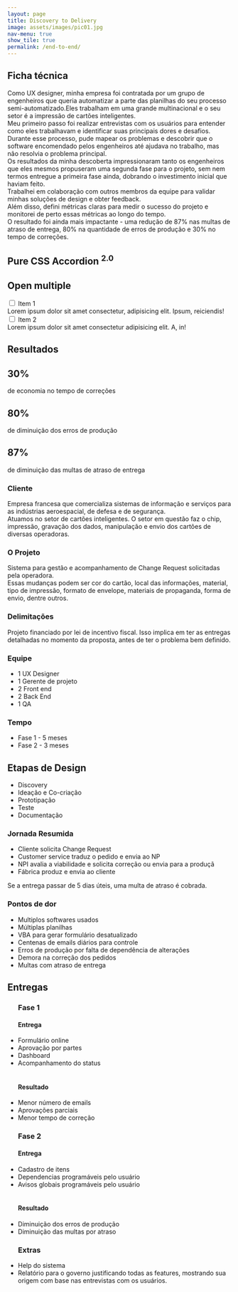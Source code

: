 ```yaml
---
layout: page
title: Discovery to Delivery
image: assets/images/pic01.jpg
nav-menu: true
show_tile: true
permalink: /end-to-end/
---
```

<!-- One -->
<section id="Resumo">
<div class="row">
    <div class="6u 8u$ (medium) 12u$(small)">
    <h2 id="content">Ficha técnica</h2>
    <p> Como UX designer, minha empresa foi contratada por um grupo de engenheiros que queria automatizar a parte das planilhas do seu processo semi-automatizado.Eles trabalham em uma grande multinacional e o seu setor é a impressão de cartões inteligentes.<br>Meu primeiro passo foi realizar entrevistas com os usuários para entender como eles trabalhavam e identificar suas principais dores e desafios.<br>Durante esse processo, pude mapear os problemas e descobrir que o software encomendado pelos engenheiros até ajudava no trabalho, mas não resolvia o problema principal.<br>Os resultados da minha descoberta impressionaram tanto os engenheiros que eles mesmos propuseram uma segunda fase para o projeto, sem nem termos entregue a primeira fase ainda, dobrando o investimento inicial que haviam feito.<br>Trabalhei em colaboração com outros membros da equipe para validar minhas soluções de design e obter feedback.<br>Além disso, defini métricas claras para medir o sucesso do projeto e monitorei de perto essas métricas ao longo do tempo.<br>O resultado foi ainda mais impactante - uma redução de 87% nas multas de atraso de entrega, 80% na quantidade de erros de produção e 30% no tempo de correções.</p>
    </div>
</div>
<h1>Pure CSS Accordion <sup>2.0</sup></h1>
<div class="row">
  <div class="col">
    <h2>Open <b>multiple</b></h2>
    <div class="tabs">
      <div class="tab">
        <input type="checkbox" id="chck1">
        <label class="tab-label" for="chck1">Item 1</label>
        <div class="tab-content">
          Lorem ipsum dolor sit amet consectetur, adipisicing elit. Ipsum, reiciendis!
        </div>
      </div>
      <div class="tab">
        <input type="checkbox" id="chck2">
        <label class="tab-label" for="chck2">Item 2</label>
        <div class="tab-content">
          Lorem ipsum dolor sit amet consectetur adipisicing elit. A, in!
        </div>
      </div>
    </div>
  </div>
</div>
<div class="row">
    <h2 id="resultados">Resultados</h2>
</div>
<div class="row">
    <div class="4u 12u$(small)">
        <div class="box-center">
        <h1>30%</h1>
        <p>de economia no tempo de correções</p>
        </div>
    </div>
    <div class="4u 12u$(small)">
        <div class="box-center">
        <h1>80%</h1>
        <p>de diminuição dos erros de produção </p>
        </div>
    </div>
    <div class="4u 12u$(small)">
      <div class="box-center">
        <h1>87%</h1>
        <p>de diminuição das multas de atraso de entrega </p>
      </div>
    </div>
</div>
<div class="row">
	<div class="6u 12u$(medium)">
		<h3>Cliente</h3>
		<p>Empresa francesa que comercializa sistemas de informação e serviços para as indústrias aeroespacial, de defesa e de segurança. <br>Atuamos no setor de cartões inteligentes. O setor em questão faz o chip, impressão, gravação dos dados, manipulação e envio dos cartões de diversas operadoras.</p>
	</div>
	<div class="6u$ 12u$(medium)">
		<h3>O Projeto</h3>
		<p>Sistema para gestão e acompanhamento de Change Request solicitadas pela operadora.<br>Essas mudanças podem ser cor do cartão, local das informações, material, tipo de impressão, formato de envelope, materiais de propaganda, forma de envio, dentre outros.
        </p>
	</div>
</div>
	<!-- Break -->
<div class="row">
	<div class="6u 12u$(small)">
		<h3>Delimitações</h3>
		<p>Projeto financiado por lei de incentivo fiscal. Isso implica em ter as entregas detalhadas no momento da proposta, antes de ter o problema bem definido.</p>
	</div>
	<div class="3u 12u$(small)">
		<h3>Equipe</h3>
		<ul>
            <li>1 UX Designer</li>
            <li>1 Gerente de projeto</li>
            <li>2 Front end</li>
            <li>2 Back End</li>
            <li>1 QA</li>
        </ul>
	</div>
	<div class="3u$ 12u$(small)">
		<h3>Tempo</h3>
		<ul>
            <li>Fase 1 - 5 meses</li>
            <li>Fase 2 - 3 meses</li>
        </ul>
	</div>
</div>
<div class="row">
    <div class="12u$">
    <h2 id="content">Etapas de Design </h2>
        <ul>
            <li>Discovery</li>
            <li>Ideação e Co-criação</li>
            <li>Prototipação</li>
            <li>Teste</li>
            <li>Documentação</li>
        </ul>
    </div>
</div>
<div class="row">
	<div class="6u 12u$(medium)">
		<h3>Jornada Resumida</h3>
		<ul>
            <li>Cliente solicita Change Request</li>
            <li>Customer service traduz o pedido e envia ao NP</li>
            <li>NPI avalia a viabilidade e solicita correção ou envia para a produçã</li>
            <li>Fábrica produz e envia ao cliente</li>
        </ul>
        Se a entrega passar de 5 dias úteis, uma multa de atraso é cobrada.
	</div>
	<div class="6u$ 12u$(medium)">
		<h3>Pontos de dor</h3>
        <ul>
           <li>Multiplos softwares usados</li>
           <li>Múltiplas planilhas</li>
           <li>VBA para gerar formulário desatualizado</li>
           <li>Centenas de emails diários para controle</li>
           <li> Erros de produção por falta de dependência de alterações</li>
           <li>Demora na correção dos pedidos</li>
           <li>Multas com atraso de entrega</li>
        </ul>
	</div>
</div>
<div class="row">
    <div class="12u$">
        <h2 id="content">Entregas </h2>
    </div>
</div>
    <!-- Break -->
<div class="row">
	<div class="4u 12u$(medium)">
        <ul>
	    	<h3>Fase 1</h3>
	    	<h4>Entrega</h4>
	    	<li>Formulário online</li>
	    	<li>Aprovação por partes</li>
	    	<li>Dashboard</li>
	    	<li>Acompanhamento do status</li><br>
	    	<h4>Resultado</h4>
	    	<li>Menor número de emails</li>
	    	<li>Aprovações parciais</li>
	    	<li>Menor tempo de correção</li>
        </ul>
    </div>
	<div class="4u 12u$(medium)">
		<ul>
            <h3>Fase 2</h3>
		    <h4>Entrega</h4>
		    <li>Cadastro de itens</li>
		    <li>Dependencias programáveis pelo usuário</li>
		    <li>Avisos globais programáveis pelo usuário</li><br>
		    <h4>Resultado</h4>
		    <li>Diminuição dos erros de produção</li>
		    <li>Diminuição das multas por atraso</li>
        </ul>
    </div>
	<div class="4u$ 12u$(medium)">
		<ul>
            <h3>Extras</h3>
		    <li>Help do sistema</li>
		    <li>Relatório para o governo justificando todas as features, mostrando sua origem com base nas entrevistas com os usuários.</li>
        </ul> 
    </div>
</div>
</section>
